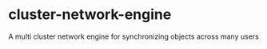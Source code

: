 # cluster-network-engine
A multi cluster network engine for synchronizing objects across many users
